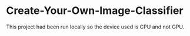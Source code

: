 # Create-Your-Own-Image-Classifier

This project had been run locally so the device used is CPU and not GPU.
